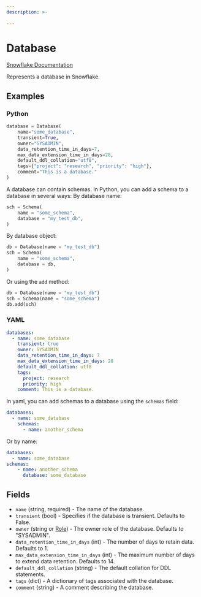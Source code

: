 ```yaml
---
description: >-
  
---
```


# Database

[Snowflake Documentation](https://docs.snowflake.com/en/sql-reference/sql/create-database.html)

Represents a database in Snowflake.


## Examples

### Python

```python
database = Database(
    name="some_database",
    transient=True,
    owner="SYSADMIN",
    data_retention_time_in_days=7,
    max_data_extension_time_in_days=28,
    default_ddl_collation="utf8",
    tags={"project": "research", "priority": "high"},
    comment="This is a database."
)
```
A database can contain schemas. In Python, you can add a schema to a database in several ways:
By database name:
```python
sch = Schema(
    name = "some_schema",
    database = "my_test_db",
)
```
By database object:
```python
db = Database(name = "my_test_db")
sch = Schema(
    name = "some_schema",
    database = db,
)
```
Or using the `add` method:
```python
db = Database(name = "my_test_db")
sch = Schema(name = "some_schema")
db.add(sch)
```


### YAML

```yaml
databases:
  - name: some_database
    transient: true
    owner: SYSADMIN
    data_retention_time_in_days: 7
    max_data_extension_time_in_days: 28
    default_ddl_collation: utf8
    tags:
      project: research
      priority: high
    comment: This is a database.
```
In yaml, you can add schemas to a database using the `schemas` field:
```yaml
databases:
  - name: some_database
    schemas:
      - name: another_schema
```
Or by name:
```yaml
databases:
  - name: some_database
schemas:
    - name: another_schema
      database: some_database
```


## Fields

* `name` (string, required) - The name of the database.
* `transient` (bool) - Specifies if the database is transient. Defaults to False.
* `owner` (string or [Role](role.md)) - The owner role of the database. Defaults to "SYSADMIN".
* `data_retention_time_in_days` (int) - The number of days to retain data. Defaults to 1.
* `max_data_extension_time_in_days` (int) - The maximum number of days to extend data retention. Defaults to 14.
* `default_ddl_collation` (string) - The default collation for DDL statements.
* `tags` (dict) - A dictionary of tags associated with the database.
* `comment` (string) - A comment describing the database.


